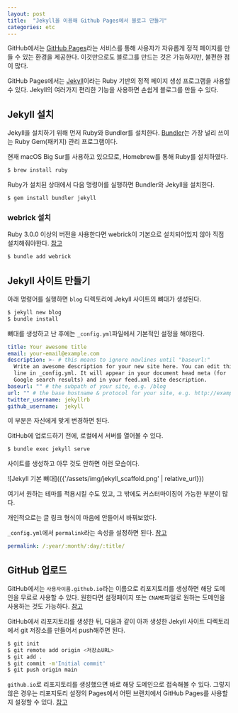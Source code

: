 ```yaml
---
layout: post
title:  "Jekyll을 이용해 Github Pages에서 블로그 만들기"
categories: etc
---
```

GitHub에서는 [GitHub Pages](https://pages.github.com/)라는 서비스를 통해 사용자가 자유롭게 정적 페이지를 만들 수 있는 환경을 제공한다.
이것만으로도 블로그를 만드는 것은 가능하지만, 불편한 점이 많다.

GitHub Pages에서는 [Jekyll](https://jekyllrb.com/)이라는 Ruby 기반의 정적 페이지 생성 프로그램을 사용할 수 있다.
Jekyll의 여러가지 편리한 기능을 사용하면 손쉽게 블로그를 만들 수 있다.

Jekyll 설치
---

Jekyll을 설치하기 위해 먼저 Ruby와 Bundler를 설치한다.
[Bundler](https://bundler.io/)는 가장 널리 쓰이는 Ruby Gem(패키지) 관리 프로그램이다.

현재 macOS Big Sur를 사용하고 있으므로, Homebrew를 통해 Ruby를 설치하였다.
```sh
$ brew install ruby
```

Ruby가 설치된 상태에서 다음 명령어를 실행하면 Bundler와 Jekyll을 설치한다.
```sh
$ gem install bundler jekyll
```

### webrick 설치
Ruby 3.0.0 이상의 버전을 사용한다면 webrick이 기본으로 설치되어있지 않아 직접 설치해줘야한다.
[참고](https://github.com/jekyll/jekyll/issues/8523)

```sh
$ bundle add webrick
```

Jekyll 사이트 만들기
---

아래 명령어를 실행하면 `blog` 디렉토리에 Jekyll 사이트의 뼈대가 생성된다.
```sh
$ jekyll new blog
$ bundle install
```

뼈대를 생성하고 난 후에는 `_config.yml`파일에서 기본적인 설정을 해야한다.

```yaml
title: Your awesome title
email: your-email@example.com
description: >- # this means to ignore newlines until "baseurl:"
  Write an awesome description for your new site here. You can edit this
  line in _config.yml. It will appear in your document head meta (for
  Google search results) and in your feed.xml site description.
baseurl: "" # the subpath of your site, e.g. /blog
url: "" # the base hostname & protocol for your site, e.g. http://example.com
twitter_username: jekyllrb
github_username:  jekyll
```

이 부분은 자신에게 맞게 변경하면 된다.

GitHub에 업로드하기 전에, 로컬에서 서버를 열어볼 수 있다.
```sh
$ bundle exec jekyll serve
```

사이트를 생성하고 아무 것도 안하면 이런 모습이다.

![Jekyll 기본 뼈대]({{'/assets/img/jekyll_scaffold.png' | relative_url}})

여기서 원하는 테마를 적용시킬 수도 있고, 그 밖에도 커스터마이징이 가능한 부분이 많다.

개인적으로는 글 링크 형식이 마음에 안들어서 바꿔보았다.

`_config.yml`에서 `permalink`라는 속성을 설정하면 된다. [참고](https://jekyllrb.com/docs/permalinks/)
```yaml
permalink: /:year/:month/:day/:title/
```

GitHub 업로드
---
GitHub에서는 `사용자이름.github.io`라는 이름으로 리포지토리를 생성하면 해당 도메인을 무료로 사용할 수 있다.
원한다면 설정페이지 또는 `CNAME`파일로 원하는 도메인을 사용하는 것도 가능하다. [참고](https://docs.github.com/en/pages/configuring-a-custom-domain-for-your-github-pages-site)

GitHub에서 리포지토리를 생성한 뒤,
다음과 같이 아까 생성한 Jekyll 사이트 디렉토리에서 git 저장소를 만들어서 push해주면 된다.

```sh
$ git init
$ git remote add origin <저장소URL>
$ git add .
$ git commit -m'Initial commit'
$ git push origin main
```

`github.io`로 리포지토리를 생성했으면 바로 해당 도메인으로 접속해볼 수 있다.
그렇지 않은 경우는 리포지토리 설정의 Pages에서 어떤 브랜치에서 GitHub Pages를 사용할지 설정할 수 있다. [참고](https://docs.github.com/en/pages/getting-started-with-github-pages/configuring-a-publishing-source-for-your-github-pages-site)
